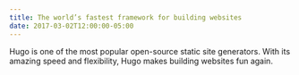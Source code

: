 ```yaml
---
title: The world’s fastest framework for building websites
date: 2017-03-02T12:00:00-05:00
---
```


Hugo is one of the most popular open-source static site generators. With its amazing speed and flexibility, Hugo makes building websites fun again.

